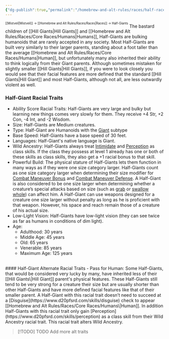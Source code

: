 ```yaml
---
{"dg-publish":true,"permalink":"/homebrew-and-alt-rules/races/half-races/half-giants/"}
---
```


<sup><sup>[[Mistveil\|Mistveil]] → [[Homebrew and Alt Rules/Races/Races\|Races]] → Half-Giants</sup></sup>
The bastard children of [[Hill Giants\|Hill Giants]] and [[Homebrew and Alt Rules/Races/Core Races/Humans\|Humans]], Half-Giants are bulking humanoids that are rarely accepted in any society. Most Half-Giants are built very similarly to their larger parents, standing about a foot taller than the average [[Homebrew and Alt Rules/Races/Core Races/Humans\|Human]], but unfortunately many also inherited their ability to think logically from their Giant parents. Although sometimes mistaken for slightly smaller [[Hill Giants\|Hill Giants]], if you were to look closely you would see that their facial features are more defined that the standard [[Hill Giants\|Hill Giant]] and most Half-Giants, although not all, are less outwardly violent as well.
<br>
### Half-Giant Racial Traits
- Ability Score Racial Traits: Half-Giants are very large and bulky but learning new things comes very slowly for them. They receive +4 Str, +2 Con, -4 Int, and -2 Wisdom.
- Size: Half-Giants are Medium creatures.
- Type: Half-Giant are Humanoids with the [Giant](https://www.d20pfsrd.com/bestiary/rules-for-monsters/creature-types/#TOC-Giant-Subtype) subtype
- Base Speed: Half-Giants have a base speed of 30 feet.
- Languages: Half-Giant's native language is Giant.
- Wild Ancestry: Half-Giants always treat [Intimidate](https://www.d20pfsrd.com/skills/intimidate) and [Perception](https://www.d20pfsrd.com/skills/perception) as class skills. If the class they possess at level 1 already has one or both of these skills as class skills, they also get a +1 racial bonus to that skill.
- Powerful Build: The physical stature of Half-Giants lets them function in many ways as if they were one size category larger. Half-Giants count as one size category larger when determining their size modifier for [Combat Maneuver Bonus](https://www.d20pfsrd.com/gamemastering/combat#TOC-Combat-Maneuver-Bonus) and [Combat Maneuver Defense](https://www.d20pfsrd.com/gamemastering/combat#TOC-Combat-Maneuver-Defense). A Half-Giant is also considered to be one size larger when determining whether a creature’s special attacks based on size (such as [grab](https://www.d20pfsrd.com/bestiary/rules-for-monsters/universal-monster-rules#TOC-Grab-Ex-) or [swallow whole](https://www.d20pfsrd.com/bestiary/rules-for-monsters/universal-monster-rules#TOC-Swallow-Whole-Ex-)) can affect him. A Half-Giant can use weapons designed for a creature one size larger without penalty as long as he is proficient with that weapon. However, his space and reach remain those of a creature of his actual size.
- Low-Light Vision: Half-Giants have low-light vision (they can see twice as far as humans in conditions of dim light).
- Age:
    - Adulthood: 30 years
    - Middle Age: 45 years
    - Old: 65 years
    - Venerable: 85 years
    - Maximum Age: 125 years
<br>
#### Half-Giant Alternate Racial Traits
- Pass for Human: Some Half-Giants, that would be considered very lucky by many, have inherited less of their [[Hill Giants\|Hill Giant]] parent's physical features. These Half-Giants still tend to be very strong for a creature their size but are usually shorter than other Half-Giants and have more defined facial features like that of their smaller parent. A Half-Giant with this racial trait doesn’t need to succeed at a [Disguise](https://www.d20pfsrd.com/skills/disguise) check to appear [[Homebrew and Alt Rules/Races/Core Races/Humans\|Human]]. In addition Half-Giants with this racial trait only gain [Perception](https://www.d20pfsrd.com/skills/perception) as a class skill from their Wild Ancestry racial trait. This racial trait alters Wild Ancestry.

> [!TODO] TODO
> Add more alt traits